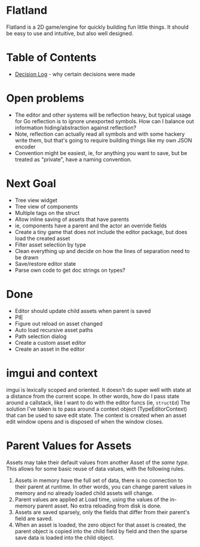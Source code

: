 # Flatland
Flatland is a 2D game/engine for quickly building fun little things.
It should be easy to use and intuitive, but also well designed.

# Table of Contents
* [Decision Log](decisions.md) - why certain decisions were made

# Open problems
- The editor and other systems will be reflection heavy, but typical usage 
for Go reflection is to ignore unexported symbols.  How can I balance out 
information hiding/abstraction against reflection?
 - Note, reflection can actually read all symbols and with some hackery write them, but that's going to require building things like my own JSON encoder
 - Convention might be easiest, ie, for anything you want to save, but be treated as "private", have a naming convention.

# Next Goal
- Tree view widget
- Tree view of components
- Multiple tags on the struct
- Allow inline saving of assets that have parents
 - ie, components have a parent and the actor an override fields
- Create a tiny game that does not include the editor package, but does load the created asset
- Filter asset selection by type
- Clean everything up and decide on how the lines of separation need to be drawn
- Save/restore editor state
- Parse own code to get doc strings on types?

# Done
- Editor should update child assets when parent is saved
- PIE
- Figure out reload on asset changed
- Auto load recursive asset paths
- Path selection dialog
- Create a custom asset editor
- Create an asset in the editor


# imgui and context
imgui is lexically scoped and oriented.  It doesn't do super well with
state at a distance from the current scope.  In other words, how do
I pass state around a callstack, like I want to do with the editor funcs
(ie, `structEd`)
The solution I've taken is to pass around a context object (TypeEditorContext)
that can be used to save edit state.  The context is created when an asset edit
window opens and is disposed of when the window closes.

# Parent Values for Assets
Assets may take their default values from another Asset of the *same type*.  This allows for some basic reuse of data values, with the following rules.
1. Assets in memory have the full set of data, there is no connection to their parent at runtime.  In other words, you can change parent values in memory and no already loaded child assets will change.
2. Parent values are applied at Load time, using the values of the in-memory parent asset.  No extra reloading from disk is done.
3. Assets are saved sparsely, only the fields that differ from their parent's field are saved.
4. When an asset is loaded, the zero object for that asset is created, the parent object is copied into the child field by field and then the sparse save data is loaded into the child object.

